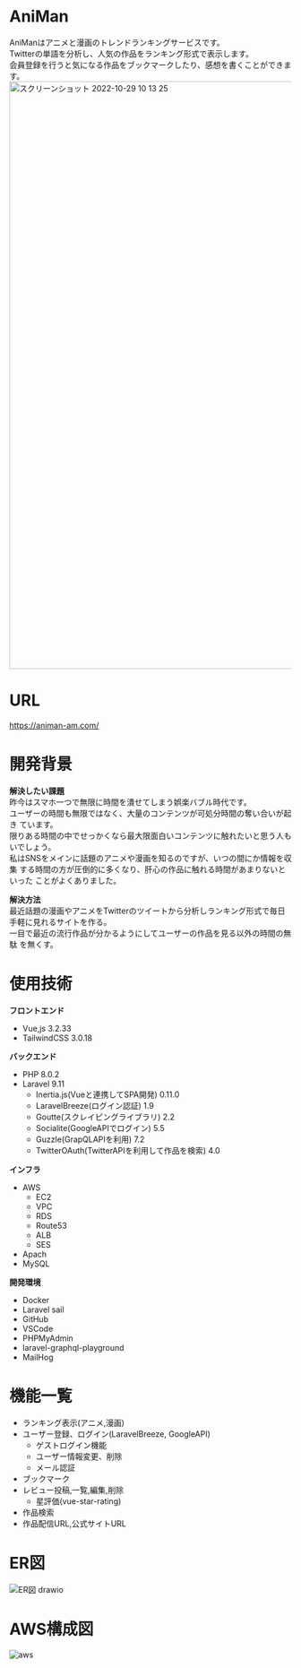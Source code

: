 # AniMan
AniManはアニメと漫画のトレンドランキングサービスです。<br>
Twitterの単語を分析し、人気の作品をランキング形式で表示します。<br>
会員登録を行うと気になる作品をブックマークしたり、感想を書くことができます。
<img width="1049" alt="スクリーンショット 2022-10-29 10 13 25" src="https://user-images.githubusercontent.com/105541558/198755254-d4333d8b-d604-4e8d-8249-d7dbb07c33f4.png">

# URL
https://animan-am.com/

# 開発背景
**解決したい課題**<br>
昨今はスマホ一つで無限に時間を潰せてしまう娯楽バブル時代です。<br>
ユーザーの時間も無限ではなく、大量のコンテンツが可処分時間の奪い合いが起き
ています。<br>
限りある時間の中でせっかくなら最大限面白いコンテンツに触れたいと思う人もいでしょう。<br>
私はSNSをメインに話題のアニメや漫画を知るのですが、いつの間にか情報を収集
する時間の方が圧倒的に多くなり、肝心の作品に触れる時間があまりないといった
ことがよくありました。

**解決方法**<br>
最近話題の漫画やアニメをTwitterのツイートから分析しランキング形式で毎日手軽に見れるサイトを作る。<br>
一目で最近の流行作品が分かるようにしてユーザーの作品を見る以外の時間の無駄
を無くす。

# 使用技術
**フロントエンド**
- Vue,js 3.2.33
- TailwindCSS 3.0.18

**バックエンド**
- PHP 8.0.2
- Laravel 9.11
  - Inertia.js(Vueと連携してSPA開発) 0.11.0
  - LaravelBreeze(ログイン認証) 1.9
  - Goutte(スクレイピングライブラリ) 2.2
  - Socialite(GoogleAPIでログイン) 5.5
  - Guzzle(GrapQLAPIを利用) 7.2
  - TwitterOAuth(TwitterAPIを利用して作品を検索) 4.0

**インフラ**<br>
- AWS
  - EC2
  - VPC
  - RDS
  - Route53
  - ALB
  - SES
- Apach
- MySQL

**開発環境**
- Docker
- Laravel sail
- GitHub
- VSCode
- PHPMyAdmin
- laravel-graphql-playground
- MailHog

# 機能一覧
- ランキング表示(アニメ,漫画)
- ユーザー登録、ログイン(LaravelBreeze, GoogleAPI)
  - ゲストログイン機能
  - ユーザー情報変更、削除
  - メール認証
- ブックマーク
- レビュー投稿,一覧,編集,削除
  - 星評価(vue-star-rating)
- 作品検索
- 作品配信URL,公式サイトURL

# ER図
![ER図 drawio](https://user-images.githubusercontent.com/105541558/198505024-bca5f1a8-161e-4f3c-8552-aa8b4546312a.png)

# AWS構成図
![aws](https://user-images.githubusercontent.com/105541558/198754936-574fda46-ac73-4daf-b84c-b54946410df6.png)
